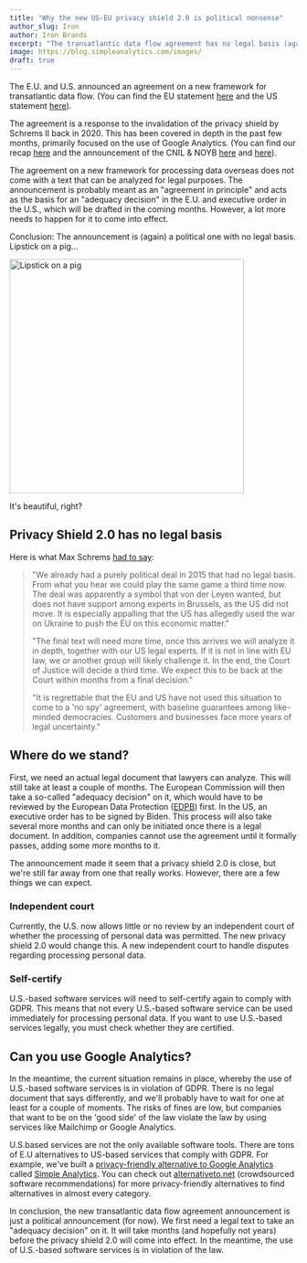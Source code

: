 ```yaml
---
title: "Why the new US-EU privacy shield 2.0 is political nonsense"
author_slug: Iron
author: Iron Brands
excerpt: "The transatlantic data flow agreement has no legal basis (again). The privacy Shield 2.0 is just political nonsense."
image: https://blog.simpleanalytics.com/images/
draft: true
---
```


The E.U. and U.S. announced an agreement on a new framework for transatlantic data flow. (You can find the EU statement [here](https://ec.europa.eu/commission/presscorner/detail/en/STATEMENT_21_1443) and the US statement [here](https://www.whitehouse.gov/briefing-room/speeches-remarks/2022/03/25/remarks-by-president-biden-and-european-commission-president-ursula-von-der-leyen-in-joint-press-statement/)).

The agreement is a response to the invalidation of the privacy shield by Schrems II back in 2020. This has been covered in depth in the past few months, primarily focused on the use of Google Analytics. (You can find our recap [here](https://blog.simpleanalytics.com/will-google-analytics-be-banned-in-the-eu) and the announcement of the CNIL & NOYB [here](https://www.cnil.fr/en/use-google-analytics-and-data-transfers-united-states-cnil-orders-website-manageroperator-comply) and [here](https://noyb.eu/en/austrian-dsb-eu-us-data-transfers-google-analytics-illegal)).

The agreement on a new framework for processing data overseas does not come with a text that can be analyzed for legal purposes. The announcement is probably meant as an "agreement in principle" and acts as the basis for an "adequacy decision" in the E.U. and executive order in the U.S., which will be drafted in the coming months. However, a lot more needs to happen for it to come into effect.

Conclusion: The announcement is (again) a political one with no legal basis. Lipstick on a pig...

<img src="https://assets.simpleanalytics.com/blog/2022-new-us-eu-privacy-shield/lipstick-on-a-pig.png" alt="Lipstick on a pig" class="border" style="width: 410px; margin: 0 auto;" />
<p class="caption" markdown="1">
  It's beautiful, right?
</p>

## Privacy Shield 2.0 has no legal basis

Here is what Max Schrems [had to say](https://noyb.eu/en/privacy-shield-20-first-reaction-max-schrems):

> "We already had a purely political deal in 2015 that had no legal basis. From what you hear we could play the same game a third time now. The deal was apparently a symbol that von der Leyen wanted, but does not have support among experts in Brussels, as the US did not move. It is especially appalling that the US has allegedly used the war on Ukraine to push the EU on this economic matter."
> 
> "The final text will need more time, once this arrives we will analyze it in depth, together with our US legal experts. If it is not in line with EU law, we or another group will likely challenge it. In the end, the Court of Justice will decide a third time. We expect this to be back at the Court within months from a final decision."
> 
> "It is regrettable that the EU and US have not used this situation to come to a 'no spy' agreement, with baseline guarantees among like-minded democracies. Customers and businesses face more years of legal uncertainty."

## Where do we stand?

First, we need an actual legal document that lawyers can analyze. This will still take at least a couple of months. The European Commission will then take a so-called "adequacy decision" on it, which would have to be reviewed by the European Data Protection ([EDPB](https://edpb.europa.eu/edpb_en)) first. In the US, an executive order has to be signed by Biden. This process will also take several more months and can only be initiated once there is a legal document. In addition, companies cannot use the agreement until it formally passes, adding some more months to it.

The announcement made it seem that a privacy shield 2.0 is close, but we're still far away from one that really works. However, there are a few things we can expect.

### Independent court

Currently, the U.S. now allows little or no review by an independent court of whether the processing of personal data was permitted. The new privacy shield 2.0 would change this. A new independent court to handle disputes regarding processing personal data.

### Self-certify

U.S.-based software services will need to self-certify again to comply with GDPR. This means that not every U.S.-based software service can be used immediately for processing personal data. If you want to use U.S.-based services legally, you must check whether they are certified. 

## Can you use Google Analytics?

In the meantime, the current situation remains in place, whereby the use of U.S.-based software services is in violation of GDPR. There is no legal document that says differently, and we'll probably have to wait for one at least for a couple of moments. The risks of fines are low, but companies that want to be on the 'good side' of the law violate the law by using services like Mailchimp or Google Analytics.

U.S.based services are not the only available software tools. There are tons of E.U alternatives to US-based services that comply with GDPR. For example, we've built a [privacy-friendly alternative to Google Analytics](https://blog.simpleanalytics.com/why-simple-analytics-is-a-great-alternative-to-google-analytics) called [Simple Analytics](https://simpleanalytics.com/). You can check out [alternativeto.net](https://alternativeto.net/) (crowdsourced software recommendations) for more privacy-friendly alternatives to find alternatives in almost every category.

In conclusion, the new transatlantic data flow agreement announcement is just a political announcement (for now). We first need a legal text to take an "adequacy decision" on it. It will take months (and hopefully not years) before the privacy shield 2.0 will come into effect. In the meantime, the use of U.S.-based software services is in violation of the law.
